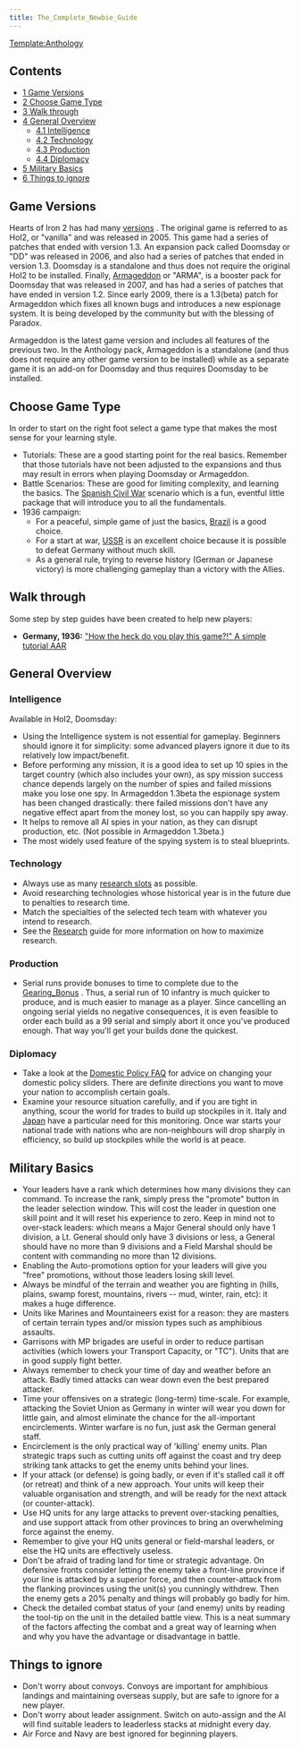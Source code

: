 ```yaml
---
title: The_Complete_Newbie_Guide
---
```


[Template:Anthology](/wiki/index.php?title=Template:Anthology&action=edit&redlink=1 "Template:Anthology (page does not exist)")

## Contents

- [1 Game Versions](#Game_Versions)
- [2 Choose Game Type](#Choose_Game_Type)
- [3 Walk through](#Walk_through)
- [4 General Overview](#General_Overview)
  - [4.1 Intelligence](#Intelligence)
  - [4.2 Technology](#Technology)
  - [4.3 Production](#Production)
  - [4.4 Diplomacy](#Diplomacy)
- [5 Military Basics](#Military_Basics)
- [6 Things to ignore](#Things_to_ignore)

## Game Versions

Hearts of Iron 2 has had many [versions](/wiki/Versioning "Versioning") . The original game is referred to as HoI2, or "vanilla" and was released in 2005. This game had a series of patches that ended with version 1.3. An expansion pack called Doomsday or "DD" was released in 2006, and also had a series of patches that ended in version 1.3. Doomsday is a standalone and thus does not require the original HoI2 to be installed. Finally, [Armageddon](/wiki/Armageddon "Armageddon") or "ARMA", is a booster pack for Doomsday that was released in 2007, and has had a series of patches that have ended in version 1.2. Since early 2009, there is a 1.3(beta) patch for Armageddon which fixes all known bugs and introduces a new espionage system. It is being developed by the community but with the blessing of Paradox.

Armageddon is the latest game version and includes all features of the previous two. In the Anthology pack, Armageddon is a standalone (and thus does not require any other game version to be installed) while as a separate game it is an add-on for Doomsday and thus requires Doomsday to be installed.

## Choose Game Type

In order to start on the right foot select a game type that makes the most sense for your learning style.

- Tutorials: These are a good starting point for the real basics. Remember that those tutorials have not been adjusted to the expansions and thus may result in errors when playing Doomsday or Armageddon.
- Battle Scenarios: These are good for limiting complexity, and learning the basics. The [Spanish Civil War](/wiki/Spanish_Civil_War "Spanish Civil War") scenario which is a fun, eventful little package that will introduce you to all the fundamentals.
- 1936 campaign:
  - For a peaceful, simple game of just the basics, [Brazil](/wiki/Brazil_strategy "Brazil strategy") is a good choice.
  - For a start at war, [USSR](/wiki/USSR_strategy "USSR strategy") is an excellent choice because it is possible to defeat Germany without much skill.
  - As a general rule, trying to reverse history (German or Japanese victory) is more challenging gameplay than a victory with the Allies.

## Walk through

Some step by step guides have been created to help new players:

- **Germany, 1936:** ["How the heck do you play this game?!" A simple tutorial AAR](http://forum.paradoxplaza.com/forum/showthread.php?t=378841)

## General Overview

### Intelligence

Available in HoI2, Doomsday:

- Using the Intelligence system is not essential for gameplay. Beginners should ignore it for simplicity: some advanced players ignore it due to its relatively low impact/benefit.
- Before performing any mission, it is a good idea to set up 10 spies in the target country (which also includes your own), as spy mission success chance depends largely on the number of spies and failed missions make you lose one spy. In Armageddon 1.3beta the espionage system has been changed drastically: there failed missions don't have any negative effect apart from the money lost, so you can happily spy away.
- It helps to remove all AI spies in your nation, as they can disrupt production, etc. (Not possible in Armageddon 1.3beta.)
- The most widely used feature of the spying system is to steal blueprints.

### Technology

- Always use as many [research slots](/wiki/Research_Slot "Research Slot") as possible.
- Avoid researching technologies whose historical year is in the future due to penalties to research time.
- Match the specialties of the selected tech team with whatever you intend to research.
- See the [Research](/wiki/Research "Research") guide for more information on how to maximize research.

### Production

- Serial runs provide bonuses to time to complete due to the [Gearing_Bonus](/wiki/Gearing_Bonus "Gearing Bonus") . Thus, a serial run of 10 infantry is much quicker to produce, and is much easier to manage as a player. Since cancelling an ongoing serial yields no negative consequences, it is even feasible to order each build as a 99 serial and simply abort it once you've produced enough. That way you'll get your builds done the quickest.

### Diplomacy

- Take a look at the [Domestic Policy FAQ](/wiki/Domestic_Policy_FAQ "Domestic Policy FAQ") for advice on changing your domestic policy sliders. There are definite directions you want to move your nation to accomplish certain goals.
- Examine your resource situation carefully, and if you are tight in anything, scour the world for trades to build up stockpiles in it. Italy and [Japan](/wiki/Japan "Japan") have a particular need for this monitoring. Once war starts your national trade with nations who are non-neighbours will drop sharply in efficiency, so build up stockpiles while the world is at peace.

## Military Basics

- Your leaders have a rank which determines how many divisions they can command. To increase the rank, simply press the "promote" button in the leader selection window. This will cost the leader in question one skill point and it will reset his experience to zero. Keep in mind not to over-stack leaders: which means a Major General should only have 1 division, a Lt. General should only have 3 divisions or less, a General should have no more than 9 divisions and a Field Marshal should be content with commanding no more than 12 divisions.
- Enabling the Auto-promotions option for your leaders will give you "free" promotions, without those leaders losing skill level.
- Always be mindful of the terrain and weather you are fighting in (hills, plains, swamp forest, mountains, rivers -- mud, winter, rain, etc): it makes a huge difference.
- Units like Marines and Mountaineers exist for a reason: they are masters of certain terrain types and/or mission types such as amphibious assaults.
- Garrisons with MP brigades are useful in order to reduce partisan activities (which lowers your Transport Capacity, or "TC"). Units that are in good supply fight better.
- Always remember to check your time of day and weather before an attack. Badly timed attacks can wear down even the best prepared attacker.
- Time your offensives on a strategic (long-term) time-scale. For example, attacking the Soviet Union as Germany in winter will wear you down for little gain, and almost eliminate the chance for the all-important encirclements. Winter warfare is no fun, just ask the German general staff.
- Encirclement is the only practical way of 'killing' enemy units. Plan strategic traps such as cutting units off against the coast and try deep striking tank attacks to get the enemy units behind your lines.
- If your attack (or defense) is going badly, or even if it's stalled call it off (or retreat) and think of a new approach. Your units will keep their valuable organisation and strength, and will be ready for the next attack (or counter-attack).
- Use HQ units for any large attacks to prevent over-stacking penalties, and use support attack from other provinces to bring an overwhelming force against the enemy.
- Remember to give your HQ units general or field-marshal leaders, or else the HQ units are effectively useless.
- Don't be afraid of trading land for time or strategic advantage. On defensive fronts consider letting the enemy take a front-line province if your line is attacked by a superior force, and then counter-attack from the flanking provinces using the unit(s) you cunningly withdrew. Then the enemy gets a 20% penalty and things will probably go badly for him.
- Check the detailed combat status of your (and enemy) units by reading the tool-tip on the unit in the detailed battle view. This is a neat summary of the factors affecting the combat and a great way of learning when and why you have the advantage or disadvantage in battle.

## Things to ignore

- Don't worry about convoys. Convoys are important for amphibious landings and maintaining overseas supply, but are safe to ignore for a new player.
- Don't worry about leader assignment. Switch on auto-assign and the AI will find suitable leaders to leaderless stacks at midnight every day.
- Air Force and Navy are best ignored for beginning players.
